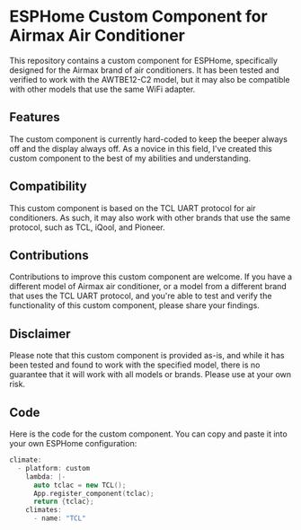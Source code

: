 # ESPHome Custom Component for Airmax Air Conditioner

This repository contains a custom component for ESPHome, specifically designed for the Airmax brand of air conditioners. It has been tested and verified to work with the AWTBE12-C2 model, but it may also be compatible with other models that use the same WiFi adapter.

## Features

The custom component is currently hard-coded to keep the beeper always off and the display always off. As a novice in this field, I've created this custom component to the best of my abilities and understanding.

## Compatibility

This custom component is based on the TCL UART protocol for air conditioners. As such, it may also work with other brands that use the same protocol, such as TCL, iQool, and Pioneer.

## Contributions

Contributions to improve this custom component are welcome. If you have a different model of Airmax air conditioner, or a model from a different brand that uses the TCL UART protocol, and you're able to test and verify the functionality of this custom component, please share your findings.

## Disclaimer

Please note that this custom component is provided as-is, and while it has been tested and found to work with the specified model, there is no guarantee that it will work with all models or brands. Please use at your own risk.

## Code

Here is the code for the custom component. You can copy and paste it into your own ESPHome configuration:

```cpp
climate:
  - platform: custom
    lambda: |-
      auto tclac = new TCL();
      App.register_component(tclac);
      return {tclac};
    climates:
      - name: "TCL"    
